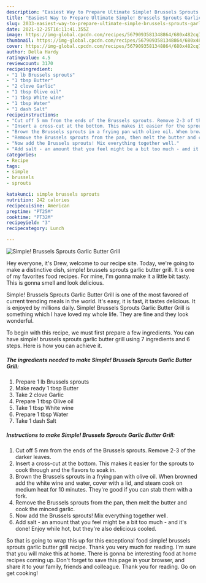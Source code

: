 ```yaml
---
description: "Easiest Way to Prepare Ultimate Simple! Brussels Sprouts Garlic Butter Grill"
title: "Easiest Way to Prepare Ultimate Simple! Brussels Sprouts Garlic Butter Grill"
slug: 2033-easiest-way-to-prepare-ultimate-simple-brussels-sprouts-garlic-butter-grill
date: 2021-12-25T16:11:41.355Z
image: https://img-global.cpcdn.com/recipes/5679093581348864/680x482cq70/simple-brussels-sprouts-garlic-butter-grill-recipe-main-photo.jpg
thumbnail: https://img-global.cpcdn.com/recipes/5679093581348864/680x482cq70/simple-brussels-sprouts-garlic-butter-grill-recipe-main-photo.jpg
cover: https://img-global.cpcdn.com/recipes/5679093581348864/680x482cq70/simple-brussels-sprouts-garlic-butter-grill-recipe-main-photo.jpg
author: Della Hardy
ratingvalue: 4.5
reviewcount: 3170
recipeingredient:
- "1 lb Brussels sprouts"
- "1 tbsp Butter"
- "2 clove Garlic"
- "1 tbsp Olive oil"
- "1 tbsp White wine"
- "1 tbsp Water"
- "1 dash Salt"
recipeinstructions:
- "Cut off 5 mm from the ends of the Brussels sprouts. Remove 2-3 of the darker leaves."
- "Insert a cross-cut at the bottom. This makes it easier for the sprouts to cook through and the flavors to soak in."
- "Brown the Brussels sprouts in a frying pan with olive oil. When browned add the white wine and water, cover with a lid, and steam cook on medium heat for 10 minutes. They're good if you can stab them with a fork."
- "Remove the Brussels sprouts from the pan, then melt the butter and cook the minced garlic."
- "Now add the Brussels sprouts! Mix everything together well."
- "Add salt - an amount that you feel might be a bit too much - and it's done! Enjoy while hot, but they're also delicious cooled."
categories:
- Recipe
tags:
- simple
- brussels
- sprouts

katakunci: simple brussels sprouts 
nutrition: 242 calories
recipecuisine: American
preptime: "PT25M"
cooktime: "PT32M"
recipeyield: "3"
recipecategory: Lunch

---
```



![Simple! Brussels Sprouts Garlic Butter Grill](https://img-global.cpcdn.com/recipes/5679093581348864/680x482cq70/simple-brussels-sprouts-garlic-butter-grill-recipe-main-photo.jpg)

Hey everyone, it's Drew, welcome to our recipe site. Today, we're going to make a distinctive dish, simple! brussels sprouts garlic butter grill. It is one of my favorites food recipes. For mine, I'm gonna make it a little bit tasty. This is gonna smell and look delicious.



Simple! Brussels Sprouts Garlic Butter Grill is one of the most favored of current trending meals in the world. It's easy, it is fast, it tastes delicious. It is enjoyed by millions daily. Simple! Brussels Sprouts Garlic Butter Grill is something which I have loved my whole life. They are fine and they look wonderful.


To begin with this recipe, we must first prepare a few ingredients. You can have simple! brussels sprouts garlic butter grill using 7 ingredients and 6 steps. Here is how you can achieve it.

<!--inarticleads1-->

##### The ingredients needed to make Simple! Brussels Sprouts Garlic Butter Grill:

1. Prepare 1 lb Brussels sprouts
1. Make ready 1 tbsp Butter
1. Take 2 clove Garlic
1. Prepare 1 tbsp Olive oil
1. Take 1 tbsp White wine
1. Prepare 1 tbsp Water
1. Take 1 dash Salt




<!--inarticleads2-->

##### Instructions to make Simple! Brussels Sprouts Garlic Butter Grill:

1. Cut off 5 mm from the ends of the Brussels sprouts. Remove 2-3 of the darker leaves.
1. Insert a cross-cut at the bottom. This makes it easier for the sprouts to cook through and the flavors to soak in.
1. Brown the Brussels sprouts in a frying pan with olive oil. When browned add the white wine and water, cover with a lid, and steam cook on medium heat for 10 minutes. They're good if you can stab them with a fork.
1. Remove the Brussels sprouts from the pan, then melt the butter and cook the minced garlic.
1. Now add the Brussels sprouts! Mix everything together well.
1. Add salt - an amount that you feel might be a bit too much - and it's done! Enjoy while hot, but they're also delicious cooled.




So that is going to wrap this up for this exceptional food simple! brussels sprouts garlic butter grill recipe. Thank you very much for reading. I'm sure that you will make this at home. There is gonna be interesting food at home recipes coming up. Don't forget to save this page in your browser, and share it to your family, friends and colleague. Thank you for reading. Go on get cooking!
